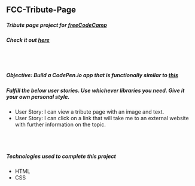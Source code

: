 ## FCC-Tribute-Page
##### Tribute page project for [freeCodeCamp](https://www.freecodecamp.org/)

##### Check it out [here](http://htmlpreview.github.io/?https://github.com/moT01/FCC-Tribute-Page/blob/master/index.html)

<br/>
<br/>

##### Objective: Build a CodePen.io app that is functionally similar to [this](https://codepen.io/FreeCodeCamp/full/NNvBQW/)
##### Fulfill the below user stories. Use whichever libraries you need. Give it your own personal style.
- User Story: I can view a tribute page with an image and text.
- User Story: I can click on a link that will take me to an external website with further information on the topic.

<br/>
<br/>

##### Technologies used to complete this project
- HTML
- CSS

